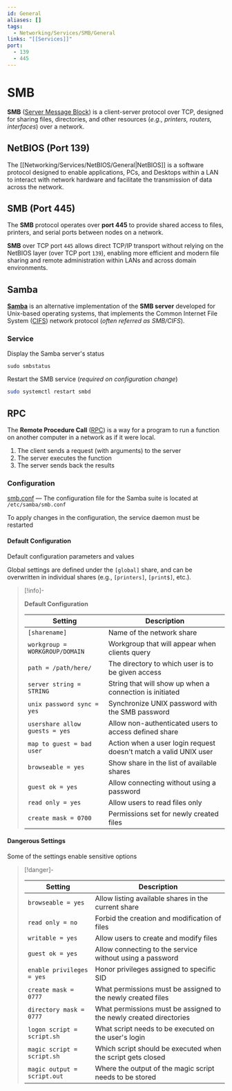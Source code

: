 ```yaml
---
id: General
aliases: []
tags:
  - Networking/Services/SMB/General
links: "[[Services]]"
port:
  - 139
  - 445
---
```


# SMB

**SMB** ([Server Message Block](https://learn.microsoft.com/en-us/openspecs/windows_protocols/ms-smb/f210069c-7086-4dc2-885e-861d837df688))
is a client-server protocol over TCP, designed for sharing files, directories,
and other resources (*e.g., printers, routers, interfaces*) over a network.

<!-- NetBIOS (Port 139) {{{-->
## NetBIOS (Port 139)

The [[Networking/Services/NetBIOS/General|NetBIOS]] is a software protocol
designed to enable applications, PCs, and Desktops within a LAN to interact with
network hardware and facilitate the transmission of data across the network.

<!-- }}} -->

<!-- SMB (Port 445) {{{-->
## SMB (Port 445)

The **SMB** protocol operates over **port 445** to provide shared access to
files, printers, and serial ports between nodes on a network.

**SMB** over TCP port `445` allows direct TCP/IP transport without relying on
the NetBIOS layer (over TCP port `139`), enabling more efficient and modern file
sharing and remote administration within LANs and across domain environments.

<!-- }}} -->

<!-- Samba {{{-->
## Samba

**[Samba](https://www.samba.org/)** is an alternative implementation of the
**SMB server** developed for Unix-based operating systems, that implements the
Common Internet File System ([CIFS](https://learn.microsoft.com/en-us/openspecs/windows_protocols/ms-cifs/934c2faa-54af-4526-ac74-6a24d126724e))
network protocol (*often referred as SMB/CIFS*).

<!-- Service {{{-->
### Service

Display the Samba server's status

```
sudo smbstatus
```

Restart the SMB service (*required on configuration change*)

```sh
sudo systemctl restart smbd
```

<!-- }}} -->

<!-- }}} -->

<!-- RPC {{{-->
## RPC

The **Remote Procedure Call** ([RPC](https://www.geeksforgeeks.org/operating-systems/remote-procedure-call-rpc-in-operating-system/))
is a way for a program to run a function on another computer in a network
as if it were local.

1. The client sends a request (with arguments) to the server
2. The server executes the function
3. The server sends back the results

<!-- }}} -->

<!-- Configuration {{{-->
### Configuration

[smb.conf](https://www.samba.org/samba/docs/current/man-html/smb.conf.5.html) —
The configuration file for the Samba suite is located at `/etc/samba/smb.conf`

To apply changes in the configuration, the service daemon must be restarted

<!-- Default Configuration {{{-->
#### Default Configuration

Default configuration parameters and values

Global settings are defined under the `[global]` share, and can be overwritten
in individual shares (e.g., `[printers]`, `[print$]`, etc.).

> [!info]-
>
> **Default Configuration**
>
>| Setting                        | Description                                                      |
>| ------------------------------ | ---------------------------------------------------------------- |
>| `[sharename]`                  | Name of the network share                                        |
>| `workgroup = WORKGROUP/DOMAIN` | Workgroup that will appear when clients query                    |
>| `path = /path/here/`           | The directory to which user is to be given access                |
>| `server string = STRING`       | String that will show up when a connection is initiated          |
>| `unix password sync = yes`     | Synchronize UNIX password with the SMB password                  |
>| `usershare allow guests = yes` | Allow non-authenticated users to access defined share            |
>| `map to guest = bad user`      | Action when a user login request doesn't match a valid UNIX user |
>| `browseable = yes`             | Show share in the list of available shares                       |
>| `guest ok = yes`               | Allow connecting without using a password                        |
>| `read only = yes`              | Allow users to read files only                                   |
>| `create mask = 0700`           | Permissions set for newly created files                          |

<!-- }}} -->

<!-- Dangerous Settings {{{-->
#### Dangerous Settings

Some of the settings enable sensitive options

> [!danger]-
>
>| Setting                     | Description                                                        |
>| --------------------------- | ------------------------------------------------------------------ |
>| `browseable = yes`          | Allow listing available shares in the current share                |
>| `read only = no`            | Forbid the creation and modification of files                      |
>| `writable = yes`            | Allow users to create and modify files                             |
>| `guest ok = yes`            | Allow connecting to the service without using a password           |
>| `enable privileges = yes`   | Honor privileges assigned to specific SID                          |
>| `create mask = 0777`        | What permissions must be assigned to the newly created files       |
>| `directory mask = 0777`     | What permissions must be assigned to the newly created directories |
>| `logon script = script.sh`  | What script needs to be executed on the user's login               |
>| `magic script = script.sh`  | Which script should be executed when the script gets closed        |
>| `magic output = script.out` | Where the output of the magic script needs to be stored            |
<!-- }}} -->

<!-- }}} -->

